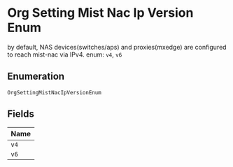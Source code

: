 
# Org Setting Mist Nac Ip Version Enum

by default, NAS devices(switches/aps) and proxies(mxedge) are configured to reach mist-nac via IPv4. enum: `v4`, `v6`

## Enumeration

`OrgSettingMistNacIpVersionEnum`

## Fields

| Name |
|  --- |
| `v4` |
| `v6` |

